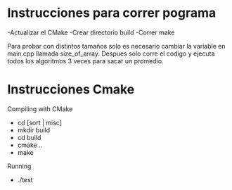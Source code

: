 <!--- #eda_cpp --->

# Instrucciones para correr pograma 
-Actualizar el CMake
-Crear directorio build
-Correr make

Para probar con distintos tamaños solo es necesario cambiar la variable en main.cpp llamada size_of_array. 
Despues solo corre el codigo y ejecuta todos los algoritmos 3 veces para sacar un promedio.


# Instrucciones Cmake

Compiling with CMake 
- cd [sort | misc]
- mkdir build
- cd build
- cmake ..
- make

Running
- ./test

